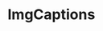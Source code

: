 # ImgCaptions

<include repo_url="https://github.com/foliant-docs/foliantcontrib.imgcaptions.git" path="README.md" sethead="2" nohead="true"></include>